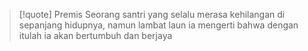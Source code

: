 >[!quote] Premis
>Seorang santri yang selalu merasa kehilangan di sepanjang hidupnya, namun lambat laun ia mengerti bahwa dengan itulah ia akan bertumbuh dan berjaya
